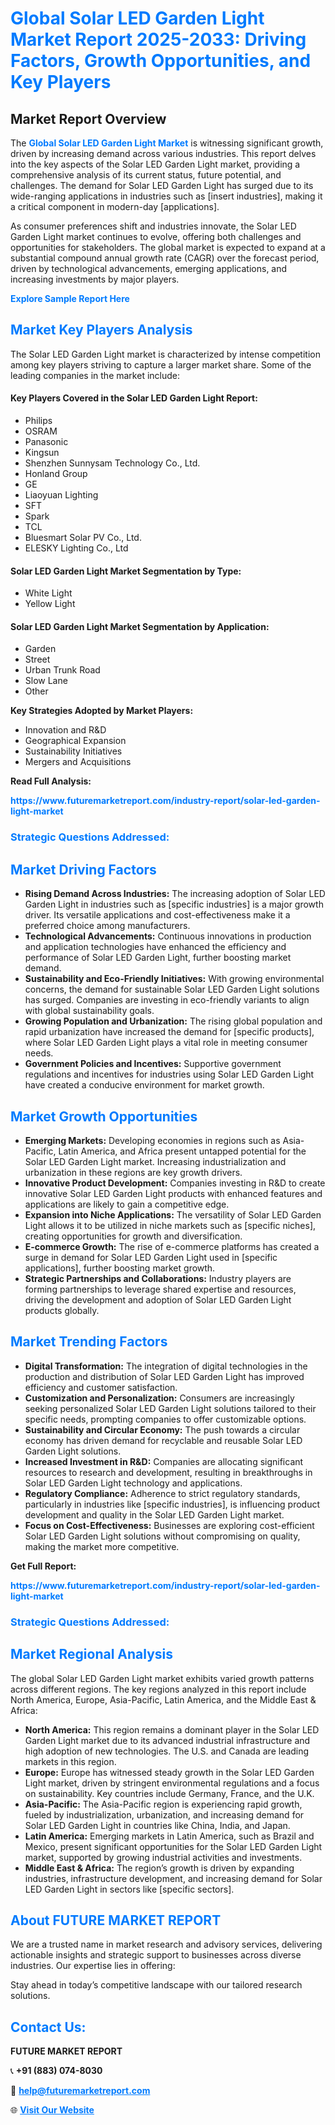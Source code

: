 <h1 style="color: #007BFF;">Global Solar LED Garden Light Market Report 2025-2033: Driving Factors, Growth Opportunities, and Key Players</h1>

<section id="overview">
<h2>Market Report Overview</h2>
<p>The <a href="https://www.futuremarketreport.com/industry-report/solar-led-garden-light-market" style="color: #007BFF; text-decoration: none;"><strong>Global Solar LED Garden Light Market</strong></a> is witnessing significant growth, driven by increasing demand across various industries. This report delves into the key aspects of the Solar LED Garden Light market, providing a comprehensive analysis of its current status, future potential, and challenges. The demand for Solar LED Garden Light has surged due to its wide-ranging applications in industries such as [insert industries], making it a critical component in modern-day [applications].</p>
<p>As consumer preferences shift and industries innovate, the Solar LED Garden Light market continues to evolve, offering both challenges and opportunities for stakeholders. The global market is expected to expand at a substantial compound annual growth rate (CAGR) over the forecast period, driven by technological advancements, emerging applications, and increasing investments by major players.</p>
</section>

<section id="overview">
<p><a href="https://www.futuremarketreport.com/request-sample/reportId=84558" style="color: #007BFF; text-decoration: none;"><strong>Explore Sample Report Here</strong></a></p>
</section>

<section id="key-players">
<h2 style="color: #007BFF;">Market Key Players Analysis</h2>
<p>The Solar LED Garden Light market is characterized by intense competition among key players striving to capture a larger market share. Some of the leading companies in the market include:</p>
<h4>Key Players Covered in the Solar LED Garden Light Report:</h4>
<ul><li>Philips</li><li>OSRAM</li><li>Panasonic</li><li>Kingsun</li><li>Shenzhen Sunnysam Technology Co., Ltd.</li><li>Honland Group</li><li>GE</li><li>Liaoyuan Lighting</li><li>SFT</li><li>Spark</li><li>TCL</li><li>Bluesmart Solar PV Co., Ltd.</li><li>ELESKY Lighting Co., Ltd</li></ul>
<h4>Solar LED Garden Light Market Segmentation by Type:</h4>
<ul><li>White Light</li><li>Yellow Light</li></ul>

<h4>Solar LED Garden Light Market Segmentation by Application:</h4>
<ul><li>Garden</li><li>Street</li><li>Urban Trunk Road</li><li>Slow Lane</li><li>Other</li></ul>
<p><strong>Key Strategies Adopted by Market Players:</strong></p>
<ul>
<li>Innovation and R&D</li>
<li>Geographical Expansion</li>
<li>Sustainability Initiatives</li>
<li>Mergers and Acquisitions</li>
</ul>
</section>

<section>
<p><strong>Read Full Analysis: </strong></p><a href="https://www.futuremarketreport.com/industry-report/solar-led-garden-light-market" style="color: #007BFF; text-decoration: none;"><strong>https://www.futuremarketreport.com/industry-report/solar-led-garden-light-market</strong></a>
<h3 style="color: #007BFF;">Strategic Questions Addressed:</h3>
</section>

<section id="driving-factors">
<h2 style="color: #007BFF;">Market Driving Factors</h2>
<ul>
<li><strong>Rising Demand Across Industries:</strong> The increasing adoption of Solar LED Garden Light in industries such as [specific industries] is a major growth driver. Its versatile applications and cost-effectiveness make it a preferred choice among manufacturers.</li>
<li><strong>Technological Advancements:</strong> Continuous innovations in production and application technologies have enhanced the efficiency and performance of Solar LED Garden Light, further boosting market demand.</li>
<li><strong>Sustainability and Eco-Friendly Initiatives:</strong> With growing environmental concerns, the demand for sustainable Solar LED Garden Light solutions has surged. Companies are investing in eco-friendly variants to align with global sustainability goals.</li>
<li><strong>Growing Population and Urbanization:</strong> The rising global population and rapid urbanization have increased the demand for [specific products], where Solar LED Garden Light plays a vital role in meeting consumer needs.</li>
<li><strong>Government Policies and Incentives:</strong> Supportive government regulations and incentives for industries using Solar LED Garden Light have created a conducive environment for market growth.</li>
</ul>
</section>

<section id="growth-opportunities">
<h2 style="color: #007BFF;">Market Growth Opportunities</h2>
<ul>
<li><strong>Emerging Markets:</strong> Developing economies in regions such as Asia-Pacific, Latin America, and Africa present untapped potential for the Solar LED Garden Light market. Increasing industrialization and urbanization in these regions are key growth drivers.</li>
<li><strong>Innovative Product Development:</strong> Companies investing in R&D to create innovative Solar LED Garden Light products with enhanced features and applications are likely to gain a competitive edge.</li>
<li><strong>Expansion into Niche Applications:</strong> The versatility of Solar LED Garden Light allows it to be utilized in niche markets such as [specific niches], creating opportunities for growth and diversification.</li>
<li><strong>E-commerce Growth:</strong> The rise of e-commerce platforms has created a surge in demand for Solar LED Garden Light used in [specific applications], further boosting market growth.</li>
<li><strong>Strategic Partnerships and Collaborations:</strong> Industry players are forming partnerships to leverage shared expertise and resources, driving the development and adoption of Solar LED Garden Light products globally.</li>
</ul>
</section>

<section id="trending-factors">
<h2 style="color: #007BFF;">Market Trending Factors</h2>
<ul>
<li><strong>Digital Transformation:</strong> The integration of digital technologies in the production and distribution of Solar LED Garden Light has improved efficiency and customer satisfaction.</li>
<li><strong>Customization and Personalization:</strong> Consumers are increasingly seeking personalized Solar LED Garden Light solutions tailored to their specific needs, prompting companies to offer customizable options.</li>
<li><strong>Sustainability and Circular Economy:</strong> The push towards a circular economy has driven demand for recyclable and reusable Solar LED Garden Light solutions.</li>
<li><strong>Increased Investment in R&D:</strong> Companies are allocating significant resources to research and development, resulting in breakthroughs in Solar LED Garden Light technology and applications.</li>
<li><strong>Regulatory Compliance:</strong> Adherence to strict regulatory standards, particularly in industries like [specific industries], is influencing product development and quality in the Solar LED Garden Light market.</li>
<li><strong>Focus on Cost-Effectiveness:</strong> Businesses are exploring cost-efficient Solar LED Garden Light solutions without compromising on quality, making the market more competitive.</li>
</ul>
</section>

<section>
<p><strong>Get Full Report: </strong></p><a href="https://www.futuremarketreport.com/industry-report/solar-led-garden-light-market" style="color: #007BFF; text-decoration: none;"><strong>https://www.futuremarketreport.com/industry-report/solar-led-garden-light-market</strong></a>
<h3 style="color: #007BFF;">Strategic Questions Addressed:</h3>
</section>


<section id="regional-analysis">
<h2 style="color: #007BFF;">Market Regional Analysis</h2>
<p>The global Solar LED Garden Light market exhibits varied growth patterns across different regions. The key regions analyzed in this report include North America, Europe, Asia-Pacific, Latin America, and the Middle East & Africa:</p>
<ul>
<li><strong>North America:</strong> This region remains a dominant player in the Solar LED Garden Light market due to its advanced industrial infrastructure and high adoption of new technologies. The U.S. and Canada are leading markets in this region.</li>
<li><strong>Europe:</strong> Europe has witnessed steady growth in the Solar LED Garden Light market, driven by stringent environmental regulations and a focus on sustainability. Key countries include Germany, France, and the U.K.</li>
<li><strong>Asia-Pacific:</strong> The Asia-Pacific region is experiencing rapid growth, fueled by industrialization, urbanization, and increasing demand for Solar LED Garden Light in countries like China, India, and Japan.</li>
<li><strong>Latin America:</strong> Emerging markets in Latin America, such as Brazil and Mexico, present significant opportunities for the Solar LED Garden Light market, supported by growing industrial activities and investments.</li>
<li><strong>Middle East & Africa:</strong> The region’s growth is driven by expanding industries, infrastructure development, and increasing demand for Solar LED Garden Light in sectors like [specific sectors].</li>
</ul>
</section>

<footer>
<h2 style="color: #007BFF;">About FUTURE MARKET REPORT</h2>
<p>We are a trusted name in market research and advisory services, delivering actionable insights and strategic support to businesses across diverse industries. Our expertise lies in offering:</p>

<p>Stay ahead in today’s competitive landscape with our tailored research solutions.</p>

<h2 style="color: #007BFF;">Contact Us:</h2>
<p><strong>FUTURE MARKET REPORT</strong></p>
<p>📞 <strong>+91 (883) 074-8030</strong></p>
<p>📧 <strong><a href="mailto:help@futuremarketreport.com" style="color: #007BFF;">help@futuremarketreport.com</a></strong></p>
<p>🌐 <strong><a href="https://www.futuremarketreport.com/" style="color: #007BFF;">Visit Our Website</a></strong></p>
</footer>